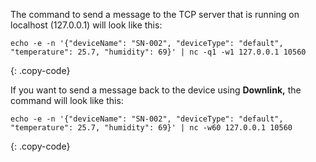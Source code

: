 The command to send a message to the TCP server that is running on localhost (127.0.0.1) will look like this:

```shell
echo -e -n '{"deviceName": "SN-002", "deviceType": "default", "temperature": 25.7, "humidity": 69}' | nc -q1 -w1 127.0.0.1 10560
```
{: .copy-code}

If you want to send a message back to the device using **Downlink,** the command will look like this:

```shell
echo -e -n '{"deviceName": "SN-002", "deviceType": "default", "temperature": 25.7, "humidity": 69}' | nc -w60 127.0.0.1 10560
```
{: .copy-code}